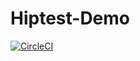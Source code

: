 # Hiptest-Demo

[![CircleCI](https://circleci.com/gh/Kritig02/Hiptest-Demo.svg?style=svg)](https://circleci.com/gh/Kritig02/Hiptest-Demo)